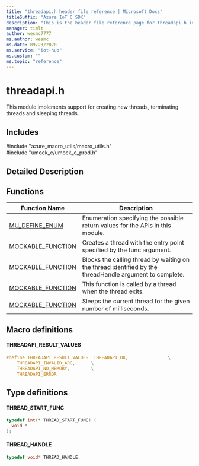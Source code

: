 ```yaml
---                             
title: "threadapi.h header file reference | Microsoft Docs" 
titleSuffix: "Azure IoT C SDK"            
description: "This is the header file reference page for threadapi.h in the Azure IoT C SDK. This SDK is used with Azure IoT Hub and Azure IoT Hub Device Provisioning Service"            
manager: timlt                 
author: wesmc7777              
ms.author: wesmc               
ms.date: 09/23/2020                    
ms.service: "iot-hub"             
ms.custom: ""                
ms.topic: "reference"        
---                            
```


# threadapi.h 

This module implements support for creating new threads, terminating threads and sleeping threads.

## Includes

\#include "azure_macro_utils/macro_utils.h"  
\#include "umock_c/umock_c_prod.h"  

## Detailed Description

## Functions

Function Name                  | Description                                
--------------------------------|---------------------------------------------
[MU_DEFINE_ENUM](./threadapi-h/mu-define-enum.md)            | Enumeration specifying the possible return values for the APIs in this module.
[MOCKABLE_FUNCTION](./threadapi-h/mockable-function.md)            | Creates a thread with the entry point specified by the func argument.
[MOCKABLE_FUNCTION](./threadapi-h/mockable-function.md)            | Blocks the calling thread by waiting on the thread identified by the threadHandle argument to complete.
[MOCKABLE_FUNCTION](./threadapi-h/mockable-function.md)            | This function is called by a thread when the thread exits.
[MOCKABLE_FUNCTION](./threadapi-h/mockable-function.md)            | Sleeps the current thread for the given number of milliseconds.

## Macro definitions

#### THREADAPI_RESULT_VALUES

```C
#define THREADAPI_RESULT_VALUES  THREADAPI_OK,               \
    THREADAPI_INVALID_ARG,      \
    THREADAPI_NO_MEMORY,        \
    THREADAPI_ERROR 
```

## Type definitions

#### THREAD_START_FUNC

```C
typedef int(* THREAD_START_FUNC) (
  void *  
);
```

#### THREAD_HANDLE

```C
typedef void* THREAD_HANDLE;
```

